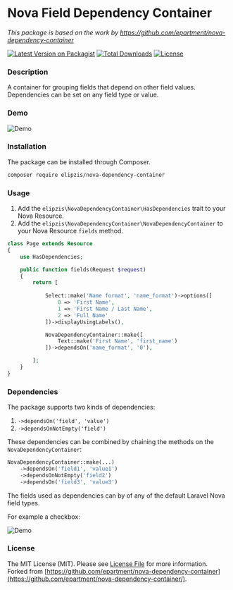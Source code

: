 # Nova Field Dependency Container
_This package is based on the work by https://github.com/epartment/nova-dependency-container_

[![Latest Version on Packagist](https://img.shields.io/packagist/v/elipzis/nova-dependency-container.svg)](https://packagist.org/packages/elipzis/nova-dependency-container)
[![Total Downloads](https://img.shields.io/packagist/dt/elipzis/nova-dependency-container.svg)](https://packagist.org/packages/elipzis/nova-dependency-container)
[![License](https://img.shields.io/packagist/l/elipzis/nova-dependency-container.svg)](https://github.com/elipzis/nova-dependency-container/blob/master/LICENSE.md)

### Description

A container for grouping fields that depend on other field values. Dependencies can be set on any field type or value.

### Demo

![Demo](https://raw.githubusercontent.com/elipzis/nova-dependency-container/master/docs/demo.gif)

### Installation

The package can be installed through Composer.

```bash
composer require elipzis/nova-dependency-container
```

### Usage

1. Add the `elipzis\NovaDependencyContainer\HasDependencies` trait to your Nova Resource.
2. Add the `elipzis\NovaDependencyContainer\NovaDependencyContainer` to your Nova Resource `fields` method.

```php
class Page extends Resource
{
    use HasDependencies;

    public function fields(Request $request)
    {
        return [
            
            Select::make('Name format', 'name_format')->options([
                0 => 'First Name',
                1 => 'First Name / Last Name',
                2 => 'Full Name'
            ])->displayUsingLabels(),

            NovaDependencyContainer::make([
                Text::make('First Name', 'first_name')
            ])->dependsOn('name_format', '0'),

        ];
    }
}
```

### Dependencies

The package supports two kinds of dependencies:

1. `->dependsOn('field', 'value')`
2. `->dependsOnNotEmpty('field')`

These dependencies can be combined by chaining the methods on the `NovaDependencyContainer`:

```php
NovaDependencyContainer::make(...)
    ->dependsOn('field1', 'value1')
    ->dependsOnNotEmpty('field2')
    ->dependsOn('field3', 'value3')
```

The fields used as dependencies can by of any of the default Laravel Nova field types.

For example a checkbox:

![Demo](https://raw.githubusercontent.com/elipzis/nova-dependency-container/master/docs/demo-2.gif)

### License
The MIT License (MIT). Please see [License File](https://github.com/elipzis/nova-dependency-container/blob/master/LICENSE.md) for more information.
Forked from [https://github.com/epartment/nova-dependency-container](https://github.com/epartment/nova-dependency-container/).
